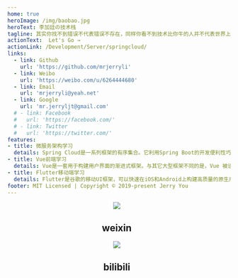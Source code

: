```yaml
---
home: true
heroImage: /img/baobao.jpg
heroText: 李加廷の技术栈
tagline: 其实你找不到错误不代表错误不存在，同样你看不到技术比你牛的人并不代表世界上没有技术比你牛的人！
actionText:  Let's Go →
actionLink: /Development/Server/springcloud/
links:
  - link: Github
    url: 'https://github.com/mrjerryli'
  - link: Weibo
    url: 'https://weibo.com/u/6264444680'
  - link: Email
    url: 'mrjerryli@yeah.net'
  - link: Google
    url: 'mr.jerryljt@gmail.com'
  # - link: Facebook
  #   url: 'https://facebook.com/'
  # - link: Twitter
  #   url: 'https://twitter.com/'
features:
- title: 微服务架构学习
  details: Spring Cloud是一系列框架的有序集合。它利用Spring Boot的开发便利性巧妙地简化了分布式系统基础设施的开发，如服务发现注册、配置中心、消息总线、负载均衡、断路器、数据监控等，都可以用Spring Boot的开发风格做到一键启动和部署。
- title: Vue前端学习
  details: Vue是一套用于构建用户界面的渐进式框架。与其它大型框架不同的是，Vue 被设计为可以自底向上逐层应用。Vue 的核心库只关注视图层，不仅易于上手，还便于与第三方库或既有项目整合。另一方面，当与现代化的工具链以及各种支持类库结合使用时，Vue 也完全能够为复杂的单页应用提供驱动。
- title: Flutter移动端学习
  details: Flutter是谷歌的移动UI框架，可以快速在iOS和Android上构建高质量的原生用户界面。 Flutter可以与现有的代码一起工作。在全世界，Flutter正在被越来越多的开发者和组织使用，并且Flutter是完全免费、开源的。
footer: MIT Licensed | Copyright © 2019-present Jerry You
---
```


<div class="features"  style="text-align:center;width :98%">
  <div class="feature" >
    <p><img src="https://www.lijiating.online/myblog/Wechatper.jpeg" /></p>
    <h2>weixin</h2>
  </div>
  <div class="feature" >
    <p><img src="https://www.lijiating.online/myblog/bzhan.jpeg" /></p>
    <h2>bilibili</h2>
  </div>
</div>